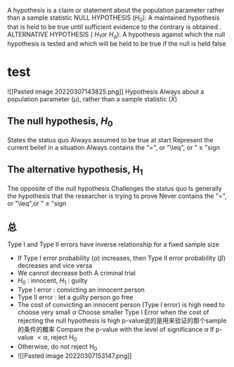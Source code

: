 A hypothesis is a claim or statement about the population parameter rather than a sample statistic
NULL HYPOTHESIS ($H_0$): A maintained hypothesis that is held to be
true until sufficient evidence to the contrary is obtained
. ALTERNATIVE HYPOTHESIS ( $H_1$or $H_{\alpha}$): A hypothesis against which the
null hypothesis is tested and which will be held to be true if the null is
held false
# test
![[Pasted image 20220307143825.png]]
Hypothesis Always about a population parameter $(\mu)$, rather than a sample statistic $(\bar{X})$
## The null hypothesis, $H_{0}$
States the status quo
Always assumed to be true at start
Represent the current belief in a situation
Always contains the "=", or "\leq", or " $\geq$ "sign
## The alternative hypothesis, $\mathrm{H}_{1}$
The opposite of the null hypothesis
Challenges the status quo
Is generally the hypothesis that the researcher is trying to prove
Never contains the "=", or "\leq",or " $\geq$ "sign
## 总
Type I and Type II errors have inverse relationship for a fixed sample size
- If Type I error probability $(\alpha)$ increases, then Type II error probability $(\beta)$ decreases and vice versa
- We cannot decrease both
A criminal trial
- $H_{0}$ : innocent, $H_{1}$ : guilty
- Type I error : convicting an innocent person
- Type II error : let a guilty person go free
- The cost of convicting an innocent person (Type I error) is high
need to choose very small $\alpha$
Choose smaller Type I Error when the cost of rejecting the null hypothesis is high
p-value说的是用来验证的那个sample的条件的概率
Compare the p-value with the level of significance $\alpha$
If $\mathrm{p}$-value $<\alpha$, reject $\mathrm{H}_{0}$
- Otherwise, do not reject $\mathrm{H}_{0}$
- ![[Pasted image 20220307153147.png]]